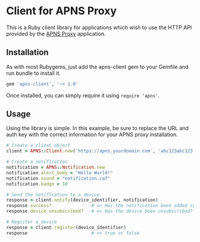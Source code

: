 # Client for APNS Proxy

This is a Ruby client library for applications which wish to use the HTTP 
API provided by the [APNS Proxy](http://github.com/adamcooke/apns-proxy) 
application.

## Installation

As with most Rubygems, just add the apns-client gem to your Gemfile and run
bundle to install it.

```ruby
gem 'apns-client', '~> 1.0'
```

Once installed, you can simply require it using `require 'apns'`.

## Usage

Using the library is simple. In this example, be sure to replace the URL
and auth key with the correct information for your APNS proxy installation.

```ruby
# Create a client object
client = APNS::Client.new('https://apns.yourdomain.com', 'abc123abc123')

# Create a notification
notification = APNS::Notification.new
notification.alert_body = "Hello World!"
notification.sound = "notification.caf"
notification.badge = 10

# Send the notification to a device. 
response = client.notify(device_identifier, notification)
response.success?               # => Has the notification been added successfully?
response.device_unsubscribed?   # => Has the device been unsubscribed?

# Register a device
response = client.register(device_identifier)
response                        # => true or false 
```

